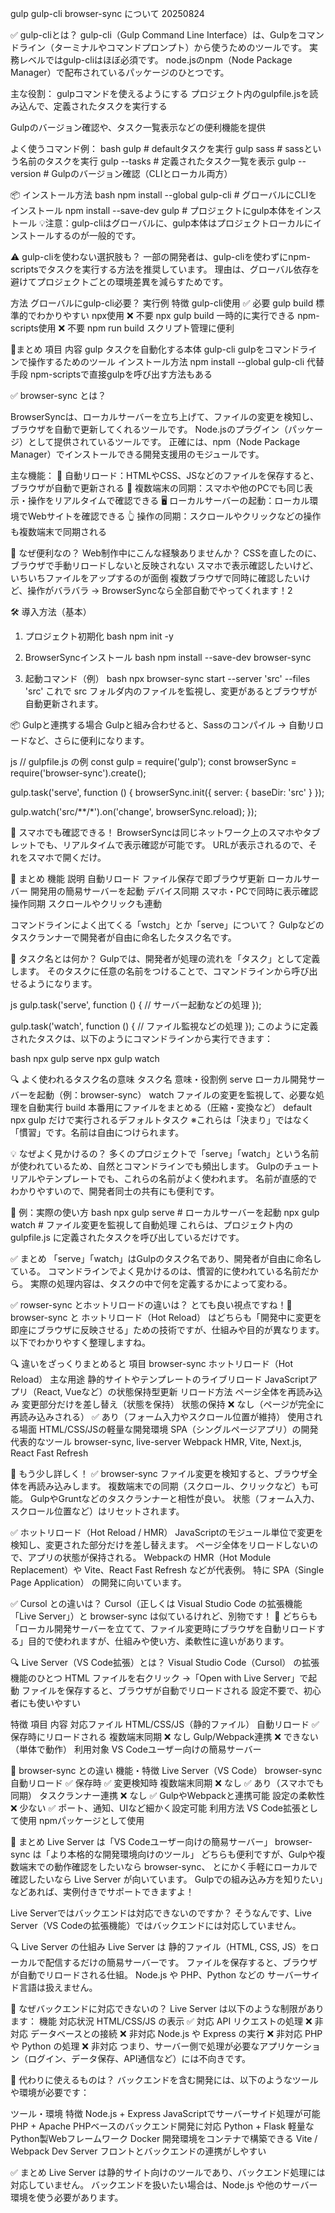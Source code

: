 gulp gulp-cli browser-sync について 20250824

✅ gulp-cliとは？
gulp-cli（Gulp Command Line Interface）は、Gulpをコマンドライン（ターミナルやコマンドプロンプト）から使うためのツールです。
実務レベルではgulp-cliはほぼ必須です。
node.jsのnpm（Node Package Manager）で配布されているパッケージのひとつです。

主な役割：
gulpコマンドを使えるようにする
プロジェクト内のgulpfile.jsを読み込んで、定義されたタスクを実行する

Gulpのバージョン確認や、タスク一覧表示などの便利機能を提供

よく使うコマンド例：
bash
gulp              # defaultタスクを実行
gulp sass         # sassという名前のタスクを実行
gulp --tasks      # 定義されたタスク一覧を表示
gulp --version    # Gulpのバージョン確認（CLIとローカル両方）

📦 インストール方法
bash
npm install --global gulp-cli   # グローバルにCLIをインストール
npm install --save-dev gulp     # プロジェクトにgulp本体をインストール
💡注意：gulp-cliはグローバルに、gulp本体はプロジェクトローカルにインストールするのが一般的です。

⚠️ gulp-cliを使わない選択肢も？
一部の開発者は、gulp-cliを使わずにnpm-scriptsでタスクを実行する方法を推奨しています。
理由は、グローバル依存を避けてプロジェクトごとの環境差異を減らすためです。

方法	        グローバルにgulp-cli必要？	実行例	             特徴
gulp-cli使用	✅ 必要	                 gulp build	        標準的でわかりやすい
npx使用	        ❌ 不要	                 npx gulp build	    一時的に実行できる
npm-scripts使用	❌ 不要	                 npm run build	    スクリプト管理に便利

🎯まとめ
項目	                内容
gulp	           タスクを自動化する本体
gulp-cli	       gulpをコマンドラインで操作するためのツール
インストール方法	npm install --global gulp-cli
代替手段	       npm-scriptsで直接gulpを呼び出す方法もある


✅ browser-sync とは？

BrowserSyncは、ローカルサーバーを立ち上げて、ファイルの変更を検知し、ブラウザを自動で更新してくれるツールです。
Node.jsのプラグイン（パッケージ）として提供されているツールです。
正確には、npm（Node Package Manager）でインストールできる開発支援用のモジュールです。

主な機能：
🔄 自動リロード：HTMLやCSS、JSなどのファイルを保存すると、ブラウザが自動で更新される
📱 複数端末の同期：スマホや他のPCでも同じ表示・操作をリアルタイムで確認できる
🖥️ ローカルサーバーの起動：ローカル環境でWebサイトを確認できる
👆 操作の同期：スクロールやクリックなどの操作も複数端末で同期される

🚀 なぜ便利なの？
Web制作中にこんな経験ありませんか？
CSSを直したのに、ブラウザで手動リロードしないと反映されない
スマホで表示確認したいけど、いちいちファイルをアップするのが面倒
複数ブラウザで同時に確認したいけど、操作がバラバラ
→ BrowserSyncなら全部自動でやってくれます！2

🛠️ 導入方法（基本）
1. プロジェクト初期化
bash
npm init -y

2. BrowserSyncインストール
bash
npm install --save-dev browser-sync

3. 起動コマンド（例）
bash
npx browser-sync start --server 'src' --files 'src'
これで src フォルダ内のファイルを監視し、変更があるとブラウザが自動更新されます。

📦 Gulpと連携する場合
Gulpと組み合わせると、Sassのコンパイル → 自動リロードなど、さらに便利になります。

js
// gulpfile.js の例
const gulp = require('gulp');
const browserSync = require('browser-sync').create();

gulp.task('serve', function () {
  browserSync.init({
    server: {
      baseDir: 'src'
    }
  });

  gulp.watch('src/**/*').on('change', browserSync.reload);
});

📱 スマホでも確認できる！
BrowserSyncは同じネットワーク上のスマホやタブレットでも、リアルタイムで表示確認が可能です。
URLが表示されるので、それをスマホで開くだけ。

🎯 まとめ
機能	            説明
自動リロード	    ファイル保存で即ブラウザ更新
ローカルサーバー	開発用の簡易サーバーを起動
デバイス同期	    スマホ・PCで同時に表示確認
操作同期	        スクロールやクリックも連動


コマンドラインによく出てくる「wstch」とか「serve」について？
Gulpなどのタスクランナーで開発者が自由に命名したタスク名です。

🧠 タスク名とは何か？
Gulpでは、開発者が処理の流れを「タスク」として定義します。 
そのタスクに任意の名前をつけることで、コマンドラインから呼び出せるようになります。

js
gulp.task('serve', function () {
  // サーバー起動などの処理
});

gulp.task('watch', function () {
  // ファイル監視などの処理
});
このように定義されたタスクは、以下のようにコマンドラインから実行できます：

bash
npx gulp serve
npx gulp watch

🔍 よく使われるタスク名の意味
タスク名	    意味・役割例
serve	    ローカル開発サーバーを起動（例：browser-sync）
watch	    ファイルの変更を監視して、必要な処理を自動実行
build	    本番用にファイルをまとめる（圧縮・変換など）
default	npx gulp だけで実行されるデフォルトタスク
※これらは「決まり」ではなく「慣習」です。名前は自由につけられます。

💡 なぜよく見かけるの？
多くのプロジェクトで「serve」「watch」という名前が使われているため、自然とコマンドラインでも頻出します。
Gulpのチュートリアルやテンプレートでも、これらの名前がよく使われます。
名前が直感的でわかりやすいので、開発者同士の共有にも便利です。

🧪 例：実際の使い方
bash
npx gulp serve   # ローカルサーバーを起動
npx gulp watch   # ファイル変更を監視して自動処理
これらは、プロジェクト内の gulpfile.js に定義されたタスクを呼び出しているだけです。

✅ まとめ
「serve」「watch」はGulpのタスク名であり、開発者が自由に命名している。
コマンドラインでよく見かけるのは、慣習的に使われている名前だから。
実際の処理内容は、タスクの中で何を定義するかによって変わる。

✅ rowser-sync とホットリロードの違いは？
とても良い視点ですね！🌟 browser-sync と ホットリロード（Hot Reload） はどちらも「開発中に変更を即座にブラウザに反映させる」ための技術ですが、仕組みや目的が異なります。以下でわかりやすく整理しますね。

🔍 違いをざっくりまとめると
項目	        browser-sync	                            ホットリロード（Hot Reload）
主な用途	    静的サイトやテンプレートのライブリロード	JavaScriptアプリ（React, Vueなど）の状態保持型更新
リロード方法	ページ全体を再読み込み	                   変更部分だけを差し替え（状態を保持）
状態の保持	❌ なし（ページが完全に再読み込みされる）	   ✅  あり（フォーム入力やスクロール位置が維持）
使用される場面	HTML/CSS/JSの軽量な開発環境	               SPA（シングルページアプリ）の開発
代表的なツール	browser-sync, live-server	              Webpack HMR, Vite, Next.js, React Fast Refresh

🧠 もう少し詳しく！
✅ browser-sync
ファイル変更を検知すると、ブラウザ全体を再読み込みします。
複数端末での同期（スクロール、クリックなど）も可能。
GulpやGruntなどのタスクランナーと相性が良い。
状態（フォーム入力、スクロール位置など）はリセットされます。

✅ ホットリロード（Hot Reload / HMR）
JavaScriptのモジュール単位で変更を検知し、変更された部分だけを差し替えます。
ページ全体をリロードしないので、アプリの状態が保持される。
Webpackの HMR（Hot Module Replacement）や Vite、React Fast Refresh などが代表例。
特に SPA（Single Page Application） の開発に向いています。

✅ Cursol との違いは？
Cursol（正しくは Visual Studio Code の拡張機能「Live Server」）と browser-sync は似ているけれど、別物です！
🧠 どちらも「ローカル開発サーバーを立てて、ファイル変更時にブラウザを自動リロードする」目的で使われますが、仕組みや使い方、柔軟性に違いがあります。

🔍 Live Server（VS Code拡張）とは？
Visual Studio Code（Cursol） の拡張機能のひとつ
HTML ファイルを右クリック →「Open with Live Server」で起動
ファイルを保存すると、ブラウザが自動でリロードされる
設定不要で、初心者にも使いやすい

特徴
項目	            内容
対応ファイル	    HTML/CSS/JS（静的ファイル）
自動リロード	    ✅ 保存時にリロードされる
複数端末同期	    ❌ なし
Gulp/Webpack連携    ❌ できない（単体で動作）
利用対象	        VS Codeユーザー向けの簡易サーバー

🔧 browser-sync との違い
機能・特徴	        Live Server（VS Code）	browser-sync
自動リロード	    ✅ 保存時	            ✅ 変更検知時
複数端末同期	    ❌ なし	                ✅ あり（スマホでも同期）
タスクランナー連携	❌ なし	                ✅ GulpやWebpackと連携可能
設定の柔軟性	    ❌ 少ない	            ✅ ポート、通知、UIなど細かく設定可能
利用方法	VS Code拡張として使用	npmパッケージとして使用

🧠 まとめ
Live Server は「VS Codeユーザー向けの簡易サーバー」
browser-sync は「より本格的な開発環境向けのツール」
どちらも便利ですが、Gulpや複数端末での動作確認をしたいなら browser-sync、 とにかく手軽にローカルで確認したいなら Live Server が向いています。
Gulpでの組み込み方を知りたい」などあれば、実例付きでサポートできますよ！

Live Serverではバックエンドは対応できないのですか？
そうなんです、Live Server（VS Codeの拡張機能）ではバックエンドには対応していません。

🔍 Live Server の仕組み
Live Server は 静的ファイル（HTML, CSS, JS）をローカルで配信するだけの簡易サーバーです。
ファイルを保存すると、ブラウザが自動でリロードされる仕組。
Node.js や PHP、Python などの サーバーサイド言語は扱えません。

🧱 なぜバックエンドに対応できないの？
Live Server は以下のような制限があります：
機能	対応状況
HTML/CSS/JS の表示	        ✅ 対応
API リクエストの処理	    ❌ 非対応
データベースとの接続	    ❌ 非対応
Node.js や Express の実行	❌ 非対応
PHP や Python の処理	    ❌ 非対応
つまり、サーバー側で処理が必要なアプリケーション（ログイン、データ保存、API通信など）には不向きです。

🧠 代わりに使えるものは？
バックエンドを含む開発には、以下のようなツールや環境が必要です：

ツール・環境	        特徴
Node.js + Express	JavaScriptでサーバーサイド処理が可能
PHP + Apache	    PHPベースのバックエンド開発に対応
Python + Flask	    軽量なPython製Webフレームワーク
Docker	            開発環境をコンテナで構築できる
Vite / Webpack Dev Server	フロントとバックエンドの連携がしやすい

✅ まとめ
Live Server は静的サイト向けのツールであり、バックエンド処理には対応していません。
バックエンドを扱いたい場合は、Node.js や他のサーバー環境を使う必要があります。